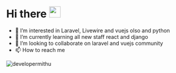 # Hi there <img src="https://raw.githubusercontent.com/MartinHeinz/MartinHeinz/master/wave.gif" width="30px" height="30px" /> &nbsp;&nbsp; 

<!-- ![](https://github-profile-summary-cards.vercel.app/api/cards/profile-details?username=developermithu&theme=dracula&card_width=480)  -->
<!-- ![Mithu's GitHub stats](https://github-readme-stats.vercel.app/api?username=developermithu&show_icons=true&theme=dracula&count_private=true&card_width=300) -->

  - 👀 I’m interested in Laravel, Livewire and vuejs olso and python 
  - 🌱 I’m currently learning all new staff react and django 
  - 💞️ I’m looking to collaborate on laravel and vuejs community
  - 📫 How to reach me
  
  <a align="right"> <img src="https://komarev.com/ghpvc/?username=developermithu&label=Profile+Views&color=blue&style=plastic" alt="developermithu"/></a>


<!-- [![Top Langs](https://github-readme-stats.vercel.app/api/top-langs/?username=developermithu&layout=compact&theme=dracula&langs_count=6&card_width=320)](https://github.com/developermithu/github-readme-stats) -->

<!-- [![vue-weather-app](https://github-readme-stats.vercel.app/api/pin/?username=developermithu&repo=vue-weather-app)](https://github.com/developermithu/vue-weather-app) -->



<!-- <h2 align="center">
Technologies and Languages </h2>

![PHP](https://img.shields.io/badge/PHP-8892BF?style=flat-square&logoColor=white)
![LARAVEL](https://img.shields.io/badge/Laravel-ff2d20?style=flat-square&logo=laravel&logoColor=white)
![LIVEWIRE](https://img.shields.io/badge/Livewire-blue?style=flat-square&logo=livewire&logoColor=white)
![VueJs](https://img.shields.io/badge/VueJs-42b983?style=flat-square&logo=vuejs&logoColor=white)
![WordPress](https://img.shields.io/badge/WordPress-25D366?style=flat-square&logo=wordpress&logoColor=white)
![Ajax](https://img.shields.io/badge/Ajax-2CA5E0?style=flat-square&logo=ajax&logoColor=white)
![TailwindCSS](https://img.shields.io/badge/TailwindCSS-4f46e5?style=flat-square&logo=TailwindCSS&logoColor=white)
![Bootstrap](https://img.shields.io/badge/Bootstrap-00B2FF?style=flat-square&logo=Bootstrap&logoColor=white)
![JavaScript](https://img.shields.io/badge/JavaScript-8B89CC?style=flat-square&logo=JavaScript&logoColor=white)
![jQuery](https://img.shields.io/badge/jQuery-7289DA?style=flat-square&logo=jQuery&logoColor=white)
![MysQl](https://img.shields.io/badge/MysQl-2D8CFF?style=flat-square&logo=MysQl&logoColor=white)
![HTML5](https://img.shields.io/badge/HTML5-1877F2?style=flat-square&logo=html5&logoColor=white)
![CSS3](https://img.shields.io/badge/CSS3-E4405F?style=flat-square&logo=CSS3&logoColor=white)
![Vuex](https://img.shields.io/badge/Vuex-42b983?style=flat-square&logo=Vuex&logoColor=white)
![Vuetify](https://img.shields.io/badge/Vuetify-42b983?style=flat-square&logo=Vuetify&logoColor=white)
![VueRouter](https://img.shields.io/badge/Vue-Router-42b983?style=flat-square&logo=VueRouter)
![BitBucket](https://img.shields.io/badge/-BitBucket-darkblue?style=flat-square&logo=bitbucket)
![GitLab](https://img.shields.io/badge/GitLab-330F63?style=flat-square&logo=gitlab&logoColor=white)
![Stack Overflow](https://img.shields.io/badge/Stack_Overflow-FE7A16?style=flat-square&logo=stack-overflow&logoColor=white)
![Google Play](https://img.shields.io/badge/Google_Play-414141?style=flat-square&logo=google-play&logoColor=white)
![Youtube](https://img.shields.io/badge/YouTube-FF0000?style=flat-square&logo=youtube&logoColor=white)
![Netflix](https://img.shields.io/badge/Netflix-E50914?style=flat-square&logo=netflix&logoColor=white)
![Netlify](https://img.shields.io/badge/Netlify-00C7B7?style=flat-square&logo=netlify&logoColor=white)
![Heroku](https://img.shields.io/badge/Heroku-430098?style=flat-square&logo=heroku&logoColor=white)
![Google Cloud](https://img.shields.io/badge/Google_Cloud-4285F4?style=flat-square&logo=google-cloud&logoColor=white)
![Microsoft Powerpoint](https://img.shields.io/badge/Microsoft_PowerPoint-B7472A?style=flat-square&logo=microsoft-powerpoint&logoColor=white)
![Microsoft Office](https://img.shields.io/badge/Microsoft_Office-D83B01?style=flat-square&logo=microsoft-office&logoColor=white)
![Microsoft Word](https://img.shields.io/badge/Microsoft_Word-2B579A?style=flat-square&logo=microsoft-word&logoColor=white) -->

<!---
developermithu/developermithu is a ✨ special ✨ repository because its `README.md` (this file) appears on your GitHub profile.
You can click the Preview link to take a look at your changes.
--->
